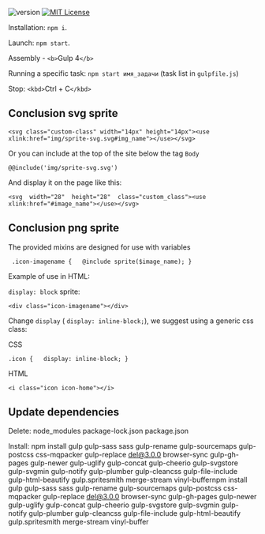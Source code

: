 ![version](https://img.shields.io/badge/version-1.0-red.svg?style=flat-square "Version Frontend-kit")
[![MIT License](https://img.shields.io/badge/license-MIT-blue.svg?style=flat-square)](https://github.com/sinups/)

Installation: `npm i`.

Launch: `npm start`.

Assembly - `<b>`Gulp 4`</b>`

Running a specific task: `npm start имя_задачи` (task list in `gulpfile.js`)

Stop: `<kbd>`Ctrl + C`</kbd>`

## Conclusion svg sprite

`<svg class="custom-class" width="14px" height="14px"><use xlink:href="img/sprite-svg.svg#img_name"></use></svg>`

Or you can include at the top of the site below the tag `Body`

`@@include('img/sprite-svg.svg')`

And display it on the page like this:

`<svg  width="28"  height="28"  class="custom_class"><use  xlink:href="#image_name"></use></svg>`

## Conclusion png sprite

The provided mixins are designed for use with variables

` .icon-imagename {   @include sprite($image_name); }`

Example of use in HTML:

`display: block` sprite:

`<div class="icon-imagename"></div>`

Change `display` ( `display: inline-block;`), we suggest using a generic css class:

CSS

`.icon {   display: inline-block; }`

HTML

`<i class="icon icon-home"></i>`

## Update dependencies

Delete:
node_modules
package-lock.json
package.json

Install:
npm install gulp gulp-sass sass gulp-rename gulp-sourcemaps gulp-postcss css-mqpacker gulp-replace del@3.0.0 browser-sync gulp-gh-pages gulp-newer gulp-uglify gulp-concat gulp-cheerio gulp-svgstore gulp-svgmin gulp-notify gulp-plumber gulp-cleancss gulp-file-include gulp-html-beautify gulp.spritesmith merge-stream vinyl-buffernpm install gulp gulp-sass sass gulp-rename gulp-sourcemaps gulp-postcss css-mqpacker gulp-replace del@3.0.0 browser-sync gulp-gh-pages gulp-newer gulp-uglify gulp-concat gulp-cheerio gulp-svgstore gulp-svgmin gulp-notify gulp-plumber gulp-cleancss gulp-file-include gulp-html-beautify gulp.spritesmith merge-stream vinyl-buffer
